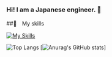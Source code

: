 ### Hi! I am a Japanese engineer. 👋

##🌱　My skills

[![My Skills](https://skillicons.dev/icons?i=java,rust,react,ts,js,html,css,mysql,postgres)](https://skillicons.dev)

![Top Langs](https://github-readme-stats.vercel.app/api/top-langs/?username=masatonara83&layout=compact)
[![Anurag's GitHub stats](https://github-readme-stats.vercel.app/api?username=masatonara83&show_icons=true&theme=transparent)]

<!--
**masatonara83/masatonara83** is a ✨ _special_ ✨ repository because its `README.md` (this file) appears on your GitHub profile.

Here are some ideas to get you started:

- 🔭 I’m currently working on ...
- 🌱 I’m currently learning ...
- 👯 I’m looking to collaborate on ...
- 🤔 I’m looking for help with ...
- 💬 Ask me about ...
- 📫 How to reach me: ...
- 😄 Pronouns: ...
- ⚡ Fun fact: ...
-->
